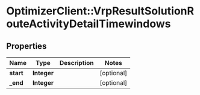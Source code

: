 # OptimizerClient::VrpResultSolutionRouteActivityDetailTimewindows

## Properties
Name | Type | Description | Notes
------------ | ------------- | ------------- | -------------
**start** | **Integer** |  | [optional] 
**_end** | **Integer** |  | [optional] 


